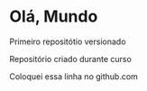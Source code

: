 # Olá, Mundo
 Primeiro repositótio versionado

 Repositório criado durante curso
 
 Coloquei essa linha no github.com
